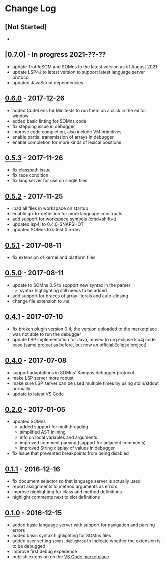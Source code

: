 # Change Log

## [Not Started]

 -

## [0.7.0] - In progress 2021-??-??

 - update TruffleSOM and SOMns to the latest version as of August 2021
 - update LSP4J to latest version to support latest language server protocol
 - updated JavaScript dependencies

## [0.6.0] - 2017-12-26

 - added CodeLens for Minitests to run them on a click in the editor window
 - added basic linting for SOMns code
 - fix stepping issue in debugger
 - improve code completion, also include VM primitives
 - enable partial transmission of arrays in debugger
 - enable completion for more kinds of lexical positions

## [0.5.3] - 2017-11-26

 - fix classpath issue
 - fix race condition
 - fix lang server for use on single files

## [0.5.2] - 2017-11-25

 - load all files in workspace on startup
 - enable go-to-definition for more language constructs
 - add support for workspace symbols (cmd+shift+t)
 - updated lsp4j to 0.4.0-SNAPSHOT
 - updated SOMns to latest 0.5-dev

## [0.5.1] - 2017-08-11

 - fix extension of kernel and platform files

## [0.5.0] - 2017-08-11

 - update to SOMns 0.5 to support new syntax in the parser
   - syntax highlighting still needs to be added
 - add support for braces of array literals and auto-closing
 - change file extension to .ns

## [0.4.1] - 2017-07-10

 - fix broken plugin version 0.4, the version uploaded to the marketplace was
   not able to run the debugger
 - update LSP implementation for Java, moved to org.eclipse.lsp4j code base
   (same project as before, but now an official Eclipse project)

## [0.4.0] - 2017-07-08

 - support adaptations in SOMns' Kompos debugger protocol
 - make LSP server more robust
 - make sure LSP server can be used multiple times by using stdin/stdout normally
 - update to latest VS Code

## [0.2.0] - 2017-01-05

 - updated SOMns
   - added support for multithreading
   - simplified AST inlining
   - info on local variables and arguments
   - improved comment parsing (support for adjacent comments)
   - improved String display of values in debugger
 - fix issue that prevented breakpoints from being disabled

## [0.1.1] - 2016-12-16

 - fix document selector so that language server is actually used
 - report assignments to method arguments as errors
 - improve highlighting for class and method definitions
 - highlight comments next to slot definitions

## [0.1.0] - 2016-12-15

 - added basic language server with support for navigation and parsing errors
 - added basic syntax highlighting for SOMns files
 - added user setting `somns.debugMode` to indicate whether the extension is to
   be debugged
 - improve first debug experience
 - publish extension on the [VS Code marketplace][SOMns-vscode]

[Unreleased]:   https://github.com/smarr/SOMns-vscode/compare/v0.6.0...HEAD
[0.6.0]:        https://github.com/smarr/SOMns-vscode/compare/v0.5.3...v0.6.0
[0.5.3]:        https://github.com/smarr/SOMns-vscode/compare/v0.5.2...v0.5.3
[0.5.2]:        https://github.com/smarr/SOMns-vscode/compare/v0.5.1...v0.5.2
[0.5.1]:        https://github.com/smarr/SOMns-vscode/compare/v0.5.0...v0.5.1
[0.5.0]:        https://github.com/smarr/SOMns-vscode/compare/v0.4.1...v0.5.0
[0.4.1]:        https://github.com/smarr/SOMns-vscode/compare/v0.4.0...v0.4.1
[0.4.0]:        https://github.com/smarr/SOMns-vscode/compare/v0.2.0...v0.4.0
[0.2.0]:        https://github.com/smarr/SOMns-vscode/compare/v0.1.1...v0.2.0
[0.1.1]:        https://github.com/smarr/SOMns-vscode/compare/v0.1.0...v0.1.1
[0.1.0]:        https://github.com/smarr/SOMns-vscode/compare/8f7ae145280f3c0c2a5a264f6d6b3315589765c3...v0.1.0
[SOMns-vscode]: https://marketplace.visualstudio.com/items?itemName=MetaConcProject.SOMns
